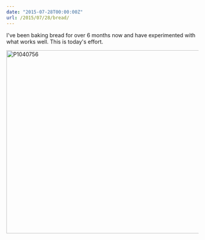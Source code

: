 ```yaml
---
date: "2015-07-28T00:00:00Z"
url: /2015/07/28/bread/
---
```


I've been baking bread for over 6 months now and have experimented with what works well. This is today's effort.

<a data-flickr-embed="true" href="https://www.flickr.com/photos/kabads/20085109785/in/datetaken-public/" title="P1040756"><img src="https://farm1.staticflickr.com/479/20085109785_662a45dc79_z.jpg" width="640" height="480" alt="P1040756"></a><script async src="//embedr.flickr.com/assets/client-code.js" charset="utf-8"></script>

